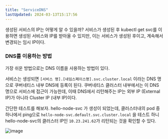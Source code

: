 ```yaml
---
title: "ServiceDNS"
lastUpdated: 2024-03-13T15:17:56
---
```


생성된 서비스의 IP는 어떻게 알 수 있을까? 서비스가 생성된 후 kubectl get svc를 이용하면 생성된 서비스와 IP를 받아올 수 있지만, 이는 서비스가 생성된 후이고, 계속해서 변경되는 임시 IP이다.

### DNS를 이용하는 방법
가장 쉬운 방법으로는 DNS 이름을 사용하는 방법이 있다.

서비스는 생성되면 `[서비스 명].[네임스페이스명].svc.cluster.local` 이라는 DNS 명으로 쿠버네티스 내부 DNS에 등록이 된다. 쿠버네티스 클러스터 내부에서는 이 DNS 명으로 서비스에 접근이 가능한데, 이때 DNS에서 리턴해주는 IP는 외부 IP (External IP)가 아니라 Cluster IP (내부 IP)이다.

간단한 테스트를 해보자. hello-node-svc 가 생성이 되었는데, 클러스터내의 pod 중 하나에서 ping으로 `hello-node-svc.default.svc.cluster.local` 을 테스트 하니 hello-node-svc의 클러스터 IP인 `10.23.241.62`가 리턴되는 것을 확인할 수 있다. 

![image](https://github.com/rlaisqls/rlaisqls/assets/81006587/c1cdf6d3-4506-4bc2-b639-cf0e2dc77d04)
